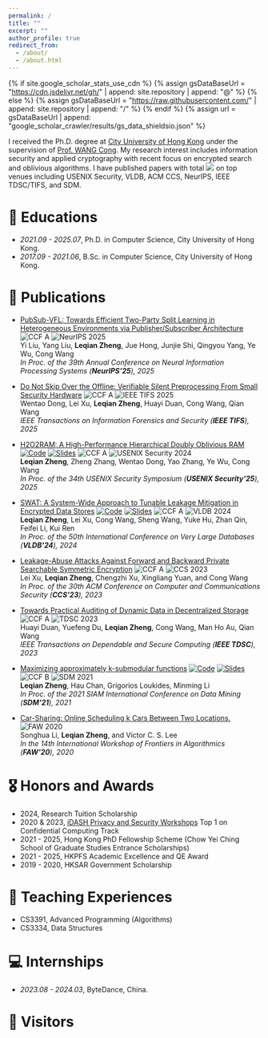 ```yaml
---
permalink: /
title: ""
excerpt: ""
author_profile: true
redirect_from: 
  - /about/
  - /about.html
---
```


{% if site.google_scholar_stats_use_cdn %}
{% assign gsDataBaseUrl = "https://cdn.jsdelivr.net/gh/" | append: site.repository | append: "@" %}
{% else %}
{% assign gsDataBaseUrl = "https://raw.githubusercontent.com/" | append: site.repository | append: "/" %}
{% endif %}
{% assign url = gsDataBaseUrl | append: "google_scholar_crawler/results/gs_data_shieldsio.json" %}

<span class='show_paper_citations' id='O3Sn6RwAAAAJ'></span>

I received the Ph.D. degree at [City University of Hong Kong](https://www.cityu.edu.hk/) under the supervision of [Prof. WANG Cong](https://cyber.cs.cityu.edu.hk/en/home/index.html). My research interest includes information security and applied cryptography with recent focus on encrypted search and oblivious algorithms. I have published papers with total <a href='https://scholar.google.com/citations?user=O3Sn6RwAAAAJ'><img src="https://img.shields.io/endpoint?url=https://cdn.jsdelivr.net/gh/55199789/LeqianZHENG.github.io/results/gs_data_shieldsio.json&logo=Google%20Scholar&labelColor=f6f6f6&color=9cf&style=flat&label=citations"></a> on top venues including USENIX Security, VLDB, ACM CCS, NeurIPS, IEEE TDSC/TIFS, and SDM.  


# 📖 Educations
- *2021.09 - 2025.07*, Ph.D. in Computer Science, City University of Hong Kong.
- *2017.09 - 2021.06*, B.Sc. in Computer Science, City University of Hong Kong.

<!-- # 🔥 News
- *2025.01*: &nbsp;🎉🎉 Our paper "H2O2RAM: A High-Performance Hierarchical Doubly Oblivious RAM" was accepted by USENIX Security 2025! -->

# 📝 Publications 

- [PubSub-VFL: Towards Efficient Two-Party Split Learning in Heterogeneous Environments via Publisher/Subscriber Architecture](https://neurips.cc/virtual/2025/poster/119411) ![CCF A](https://img.shields.io/badge/CCF-A-red?style=flat-square) ![NeurIPS 2025](https://img.shields.io/badge/NeurIPS-2025-blue?style=flat-square)   
  Yi Liu, Yang Liu, **Leqian Zheng**, Jue Hong, Junjie Shi, Qingyou Yang, Ye Wu, Cong Wang  
  *In Proc. of the 39th Annual Conference on Neural Information Processing Systems (**NeurIPS'25**), 2025*

- [Do Not Skip Over the Offline: Verifiable Silent Preprocessing From Small Security Hardware](https://ieeexplore.ieee.org/abstract/document/10938283/) ![CCF A](https://img.shields.io/badge/CCF-A-red?style=flat-square) ![IEEE TIFS 2025](https://img.shields.io/badge/IEEE_TIFS-2025-blue?style=flat-square)   
  Wentao Dong, Lei Xu, **Leqian Zheng**, Huayi Duan, Cong Wang, Qian Wang  
  *IEEE Transactions on Information Forensics and Security (**IEEE TIFS**), 2025*

- [H2O2RAM: A High-Performance Hierarchical Doubly Oblivious RAM](https://arxiv.org/abs/2409.07167)  <a href="https://github.com/55199789/H2O2RAM">![Code](https://img.shields.io/badge/GitHub-code-blue)</a> <a href="../slides/H2O2RAM_presentation.pdf">![Slides](https://img.shields.io/badge/Slides-PDF-blue?style=flat-square)</a> ![CCF A](https://img.shields.io/badge/CCF-A-red?style=flat-square) ![USENIX Security 2024](https://img.shields.io/badge/USENIX_Security-2025-blue?style=flat-square)   
  **Leqian Zheng**, Zheng Zhang, Wentao Dong, Yao Zhang, Ye Wu, Cong Wang    
  *In Proc. of the 34th USENIX Security Symposium (**USENIX Security'25**), 2025*  

- [SWAT: A System-Wide Approach to Tunable Leakage Mitigation in Encrypted Data Stores](https://arxiv.org/abs/2306.16851)   <a href="https://github.com/55199789/SWAT">![Code](https://img.shields.io/badge/GitHub-code-blue)</a> <a href="../slides/SWAT_presentation.pdf">![Slides](https://img.shields.io/badge/Slides-PDF-blue?style=flat-square)</a>  ![CCF A](https://img.shields.io/badge/CCF-A-red?style=flat-square) ![VLDB 2024](https://img.shields.io/badge/VLDB-2024-blue?style=flat-square)   
  **Leqian Zheng**, Lei Xu, Cong Wang, Sheng Wang, Yuke Hu, Zhan Qin, Feifei Li, Kui Ren  
  *In Proc. of the 50th International Conference on Very Large Databases (**VLDB'24**), 2024*  

- [Leakage-Abuse Attacks Against Forward and Backward Private Searchable Symmetric Encryption](https://arxiv.org/abs/2309.04697) ![CCF A](https://img.shields.io/badge/CCF-A-red?style=flat-square) ![CCS 2023](https://img.shields.io/badge/CCS-2023-blue?style=flat-square)   
  Lei Xu, **Leqian Zheng**, Chengzhi Xu, Xingliang Yuan, and Cong Wang  
  *In Proc. of the 30th ACM Conference on Computer and Communications Security (**CCS'23**), 2023*  

- [Towards Practical Auditing of Dynamic Data in Decentralized Storage](https://ieeexplore.ieee.org/abstract/document/9681281) ![CCF A](https://img.shields.io/badge/CCF-A-red?style=flat-square) ![TDSC 2023](https://img.shields.io/badge/IEEE_TDSC-2023-blue?style=flat-square)   
  Huayi Duan, Yuefeng Du, **Leqian Zheng**, Cong Wang, Man Ho Au, Qian Wang  
  *IEEE Transactions on Dependable and Secure Computing (**IEEE TDSC**), 2023*  

- [Maximizing approximately k-submodular functions](https://arxiv.org/abs/2101.07157)   <a href="https://github.com/55199789/approx_kSubmodular">![Code](https://img.shields.io/badge/GitHub-code-blue)</a>  <a href="../slides/SDM21_presentation.pdf">![Slides](https://img.shields.io/badge/Slides-PDF-blue?style=flat-square)</a> ![CCF B](https://img.shields.io/badge/CCF-B-red?style=flat-square) ![SDM 2021](https://img.shields.io/badge/SDM-2021-blue?style=flat-square)   
  **Leqian Zheng**, Hau Chan, Grigorios Loukides, Minming Li     
  *In Proc. of the 2021 SIAM International Conference on Data Mining (**SDM'21**), 2021*  

- [Car-Sharing: Online Scheduling k Cars Between Two Locations.](https://dl.acm.org/doi/abs/10.1007/978-3-030-59901-0_5) ![FAW  2020](https://img.shields.io/badge/FAW-2020-blue?style=flat-square)   
  Songhua Li, **Leqian Zheng**, and Victor C. S. Lee    
  *In the 14th International Workshop of Frontiers in Algorithmics (**FAW'20**), 2020*  


# 🎖 Honors and Awards

- 2024, Research Tuition Scholarship
- 2020 & 2023, [iDASH Privacy and Security Workshops](https://www.humangenomeprivacy.org/) Top 1 on Confidential Computing Track 
- 2021 - 2025, Hong Kong PhD Fellowship Scheme (Chow Yei Ching School of Graduate Studies Entrance Scholarships)
- 2021 - 2025, HKPFS Academic Excellence and QE Award
- 2019 - 2020, HKSAR Government Scholarship

<!-- # 💬 Invited Talks
- *2021.06*, Lorem ipsum dolor sit amet, consectetur adipiscing elit. Vivamus ornare aliquet ipsum, ac tempus justo dapibus sit amet. 
- *2021.03*, Lorem ipsum dolor sit amet, consectetur adipiscing elit. Vivamus ornare aliquet ipsum, ac tempus justo dapibus sit amet.  \| [\[video\]](https://github.com/) -->

# 📖 Teaching Experiences
- CS3391, Advanced Programming (Algorithms)
- CS3334, Data Structures

# 💻 Internships
- *2023.08 - 2024.03*, ByteDance, China.

# 👋 Visitors

<div>
<script type="text/javascript" id="clustrmaps" src="//clustrmaps.com/map_v2.js?d=ZljuBLo-y-c_cxtCtEBwpvvQSASWOoNAvshVViKdTeE"></script>
</div>
